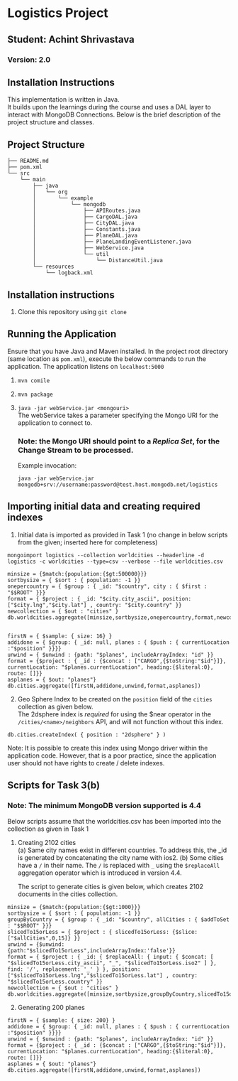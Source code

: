 # Logistics Project

## Student: Achint Shrivastava 
### Version: 2.0

## Installation Instructions
This implementation is written in Java.  
It builds upon the learnings during the course and uses a DAL layer to interact with MongoDB Connections. Below is the brief description of the project structure and classes.

## Project Structure

```
├── README.md
├── pom.xml
└── src
    └── main
        ├── java
        │   └── org
        │       └── example
        │           └── mongodb
        │               ├── APIRoutes.java
        │               ├── CargoDAL.java
        │               ├── CityDAL.java
        │               ├── Constants.java
        │               ├── PlaneDAL.java
        │               ├── PlaneLandingEventListener.java
        │               ├── WebService.java
        │               └── util
        │                   └── DistanceUtil.java
        └── resources
            └── logback.xml

```


## Installation instructions
1. Clone this repository using `git clone`
        
## Running the Application
Ensure that you have Java and Maven installed.  In the project root directory (same location as `pom.xml`), execute the below commands to run the application.  The application listens on `localhost:5000`
1. `mvn comile`
2. `mvn package`
3. `java -jar webService.jar <mongouri>`  
    The webService takes a parameter specifying the Mongo URI for the application to connect to.  
    ### Note: the Mongo URI should point to a _Replica Set_, for the Change Stream to be processed.  
      
      Example invocation:  

    `java -jar webService.jar mongodb+srv://username:password@test.host.mongodb.net/logistics`

## Importing initial data and creating required indexes

1. Initial data is imported as provided in Task 1 (no change in below scripts from the given; inserted here for completeness)
```
mongoimport logistics --collection worldcities --headerline -d logistics -c worldcities --type=csv --verbose --file worldcities.csv

minsize = {$match:{population:{$gt:500000}}}
sortbysize = { $sort : { population: -1 }}
onepercountry = { $group : { _id: "$country", city : { $first : "$$ROOT" }}}
format = { $project : { _id: "$city.city_ascii", position:["$city.lng","$city.lat"] , country: "$city.country" }}
newcollection = { $out : "cities" }
db.worldcities.aggregate([minsize,sortbysize,onepercountry,format,newcollection])


firstN = { $sample: { size: 16} }
addidone = { $group: { _id: null, planes : { $push : { currentLocation :"$position" }}}}
unwind = { $unwind : {path: "$planes", includeArrayIndex: "id" }}
format = {$project : { _id : {$concat : ["CARGO",{$toString:"$id"}]},
currentLocation: "$planes.currentLocation", heading:{$literal:0}, route: []}}
asplanes = { $out: "planes"}
db.cities.aggregate([firstN,addidone,unwind,format,asplanes])
```
2. Geo Sphere Index to be created on the `position` field of the `cities` collection as given below.    
The 2dsphere index is _required_ for using the $near operator in the `/cities/<name>/neighbors` API, and will not function without this index.


```
db.cities.createIndex( { position : "2dsphere" } )
```
Note: It is possible to create this index using Mongo driver within the application code.  However, that is a poor practice, since the application user should not have rights to create / delete indexes.

## Scripts for Task 3(b)
### Note: The minimum MongoDB version supported is 4.4

Below scripts assume that the worldcities.csv has been imported into the collection as given in Task 1

1. Creating 2102 cities  
        (a) Same city names exist in different countries. To address this, the _id is generated by concatenating the city name with ios2.
        (b) Some cities have a `/` in their name.  The `/` is replaced with `_` using the `$replaceAll` aggregation operator which is introduced in version 4.4.    

    The script to generate cities is given below, which creates 2102 documents in the cities collection.
  
  ```
minsize = {$match:{population:{$gt:1000}}}
sortbysize = { $sort : { population: -1 }}
groupByCountry = { $group : { _id: "$country", allCities : { $addToSet : "$$ROOT" }}}
slicedTo15orLess = { $project : { slicedTo15orLess: {$slice:["$allCities",0,15]} }}
unwind = {$unwind:{path:"$slicedTo15orLess",includeArrayIndex:'false'}}
format = { $project : { _id: { $replaceAll: { input: { $concat: [ "$slicedTo15orLess.city_ascii", "_", "$slicedTo15orLess.iso2" ] }, find: '/', replacement: '_' } }, position:["$slicedTo15orLess.lng","$slicedTo15orLess.lat"] , country: "$slicedTo15orLess.country" }}
newcollection = { $out : "cities" }
db.worldcities.aggregate([minsize,sortbysize,groupByCountry,slicedTo15orLess,unwind,format,newcollection])
```  
2. Generating 200 planes

```
firstN = { $sample: { size: 200} }
addidone = { $group: { _id: null, planes : { $push : { currentLocation :"$position" }}}}
unwind = { $unwind : {path: "$planes", includeArrayIndex: "id" }}
format = {$project : { _id : {$concat : ["CARGO",{$toString:"$id"}]},
currentLocation: "$planes.currentLocation", heading:{$literal:0}, route: []}}
asplanes = { $out: "planes"}
db.cities.aggregate([firstN,addidone,unwind,format,asplanes])
```
